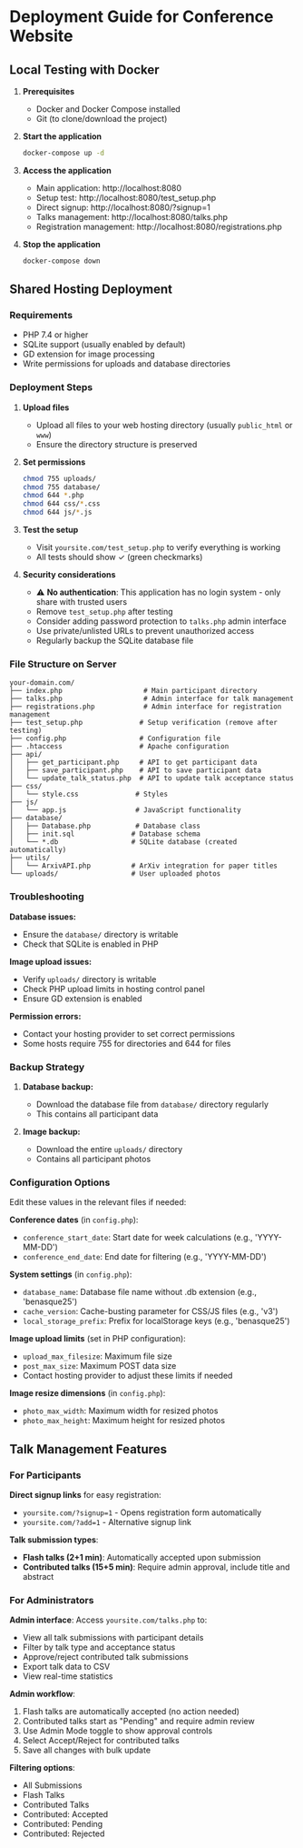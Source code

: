 # Deployment Guide for Conference Website

## Local Testing with Docker

1. **Prerequisites**
   - Docker and Docker Compose installed
   - Git (to clone/download the project)

2. **Start the application**
   ```bash
   docker-compose up -d
   ```

3. **Access the application**
   - Main application: http://localhost:8080
   - Setup test: http://localhost:8080/test_setup.php
   - Direct signup: http://localhost:8080/?signup=1
   - Talks management: http://localhost:8080/talks.php
   - Registration management: http://localhost:8080/registrations.php

4. **Stop the application**
   ```bash
   docker-compose down
   ```

## Shared Hosting Deployment

### Requirements
- PHP 7.4 or higher
- SQLite support (usually enabled by default)
- GD extension for image processing
- Write permissions for uploads and database directories

### Deployment Steps

1. **Upload files**
   - Upload all files to your web hosting directory (usually `public_html` or `www`)
   - Ensure the directory structure is preserved

2. **Set permissions**
   ```bash
   chmod 755 uploads/
   chmod 755 database/
   chmod 644 *.php
   chmod 644 css/*.css
   chmod 644 js/*.js
   ```

3. **Test the setup**
   - Visit `yoursite.com/test_setup.php` to verify everything is working
   - All tests should show ✓ (green checkmarks)

4. **Security considerations**
   - ⚠️ **No authentication**: This application has no login system - only share with trusted users
   - Remove `test_setup.php` after testing
   - Consider adding password protection to `talks.php` admin interface
   - Use private/unlisted URLs to prevent unauthorized access
   - Regularly backup the SQLite database file

### File Structure on Server
```
your-domain.com/
├── index.php                    # Main participant directory
├── talks.php                    # Admin interface for talk management
├── registrations.php            # Admin interface for registration management
├── test_setup.php              # Setup verification (remove after testing)
├── config.php                  # Configuration file
├── .htaccess                   # Apache configuration
├── api/
│   ├── get_participant.php     # API to get participant data
│   ├── save_participant.php    # API to save participant data
│   └── update_talk_status.php  # API to update talk acceptance status
├── css/
│   └── style.css              # Styles
├── js/
│   └── app.js                 # JavaScript functionality
├── database/
│   ├── Database.php           # Database class
│   ├── init.sql              # Database schema
│   └── *.db                  # SQLite database (created automatically)
├── utils/
│   └── ArxivAPI.php          # ArXiv integration for paper titles
└── uploads/                  # User uploaded photos
```

### Troubleshooting

**Database issues:**
- Ensure the `database/` directory is writable
- Check that SQLite is enabled in PHP

**Image upload issues:**
- Verify `uploads/` directory is writable
- Check PHP upload limits in hosting control panel
- Ensure GD extension is enabled

**Permission errors:**
- Contact your hosting provider to set correct permissions
- Some hosts require 755 for directories and 644 for files

### Backup Strategy

1. **Database backup:**
   - Download the database file from `database/` directory regularly
   - This contains all participant data

2. **Image backup:**
   - Download the entire `uploads/` directory
   - Contains all participant photos

### Configuration Options

Edit these values in the relevant files if needed:

**Conference dates** (in `config.php`):
- `conference_start_date`: Start date for week calculations (e.g., 'YYYY-MM-DD')
- `conference_end_date`: End date for filtering (e.g., 'YYYY-MM-DD')

**System settings** (in `config.php`):
- `database_name`: Database file name without .db extension (e.g., 'benasque25')
- `cache_version`: Cache-busting parameter for CSS/JS files (e.g., 'v3')
- `local_storage_prefix`: Prefix for localStorage keys (e.g., 'benasque25')

**Image upload limits** (set in PHP configuration):
- `upload_max_filesize`: Maximum file size
- `post_max_size`: Maximum POST data size
- Contact hosting provider to adjust these limits if needed

**Image resize dimensions** (in `config.php`):
- `photo_max_width`: Maximum width for resized photos
- `photo_max_height`: Maximum height for resized photos

## Talk Management Features

### For Participants

**Direct signup links** for easy registration:
- `yoursite.com/?signup=1` - Opens registration form automatically
- `yoursite.com/?add=1` - Alternative signup link

**Talk submission types**:
- **Flash talks (2+1 min)**: Automatically accepted upon submission
- **Contributed talks (15+5 min)**: Require admin approval, include title and abstract

### For Administrators

**Admin interface**: Access `yoursite.com/talks.php` to:
- View all talk submissions with participant details
- Filter by talk type and acceptance status
- Approve/reject contributed talk submissions
- Export talk data to CSV
- View real-time statistics

**Admin workflow**:
1. Flash talks are automatically accepted (no action needed)
2. Contributed talks start as "Pending" and require admin review
3. Use Admin Mode toggle to show approval controls
4. Select Accept/Reject for contributed talks
5. Save all changes with bulk update

**Filtering options**:
- All Submissions
- Flash Talks
- Contributed Talks
- Contributed: Accepted
- Contributed: Pending
- Contributed: Rejected
